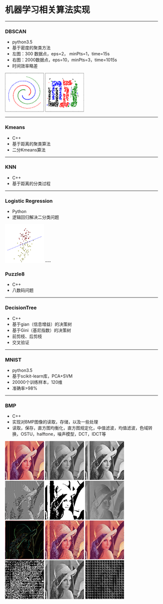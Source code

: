 # 机器学习相关算法实现
---
### DBSCAN
- python3.5
- 基于密度的聚类方法
- 左图：300  数据点，eps=2， minPts=1，time=15s
- 右图：2000数据点，eps=10，minPts=3，time=1015s
- 时间效率略差

<img src="https://github.com/xiaonimo/MachineLearning/blob/master/DBSCAN/result.PNG" width=128 height=128/>
<img src="https://github.com/xiaonimo/MachineLearning/blob/master/DBSCAN/result2.PNG" width=128 height=128/>

---
### Kmeans
- C++
- 基于距离的聚类算法
- 二分Kmeans算法

---
### KNN
- C++
- 基于距离的分类过程

---
### Logistic Regression
- Python
- 逻辑回归解决二分类问题

<img src="https://github.com/xiaonimo/MachineLearning/blob/master/LogisticRegression/result.PNG" width=128 height=128/>
---

### Puzzle8
- C++
- 八数码问题

---

### DecisionTree
- C++
- 基于gian（信息增益）的决策树
- 基于Gini（基尼指数）的决策树
- 前剪枝、后剪枝
- 交叉验证

---

### MNIST
- python3.5
- 基于scikit-learn库，PCA+SVM
- 20000个训练样本，120维
- 准确率>98%

---

### BMP
- C++
- 实现对BMP图像的读取，存储，以及一些处理
- 读取，保存，直方图均衡化，直方图规定化，中值滤波，均值滤波，色域转换，OSTU，halftone，噪声模型，DCT，IDCT等

<img src="https://github.com/xiaonimo/MachineLearning/blob/master/BMP/pics/lena.BMP" width=128 height=128/>
<img src="https://github.com/xiaonimo/MachineLearning/blob/master/BMP/pics/lena_gray.bmp" width=128 height=128/>
<img src="https://github.com/xiaonimo/MachineLearning/blob/master/BMP/pics/lena_gray_he2.bmp" width=128 height=128/>
<img src="https://github.com/xiaonimo/MachineLearning/blob/master/BMP/pics/lena_gray_halftone.bmp" width=128 height=128/>
<img src="https://github.com/xiaonimo/MachineLearning/blob/master/BMP/pics/lena_gray_otsu.bmp" width=128 height=128/>
<img src="https://github.com/xiaonimo/MachineLearning/blob/master/BMP/pics/lena_gray_hm.bmp" width=128 height=128/>
<img src="https://github.com/xiaonimo/MachineLearning/blob/master/BMP/pics/lena_laplacian.bmp" width=128 height=128/>
<img src="https://github.com/xiaonimo/MachineLearning/blob/master/BMP/pics/salt.bmp" width=128 height=128/>
<img src="https://github.com/xiaonimo/MachineLearning/blob/master/BMP/pics/salt_medianfilter.bmp" width=128 height=128/>
<img src="https://github.com/xiaonimo/MachineLearning/blob/master/BMP/pics/lena_gray_dct.bmp" width=128 height=128/>
<img src="https://github.com/xiaonimo/MachineLearning/blob/master/BMP/pics/lena_gray_idct.bmp" width=128 height=128/>
<img src="https://github.com/xiaonimo/MachineLearning/blob/master/BMP/pics/lena_gray_dft.bmp" width=128 height=128/>

